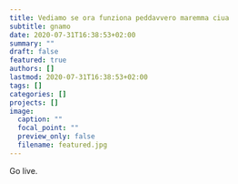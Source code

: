 ```yaml
---
title: Vediamo se ora funziona peddavvero maremma ciua
subtitle: gnamo
date: 2020-07-31T16:38:53+02:00
summary: ""
draft: false
featured: true
authors: []
lastmod: 2020-07-31T16:38:53+02:00
tags: []
categories: []
projects: []
image:
  caption: ""
  focal_point: ""
  preview_only: false
  filename: featured.jpg
---
```

Go live.